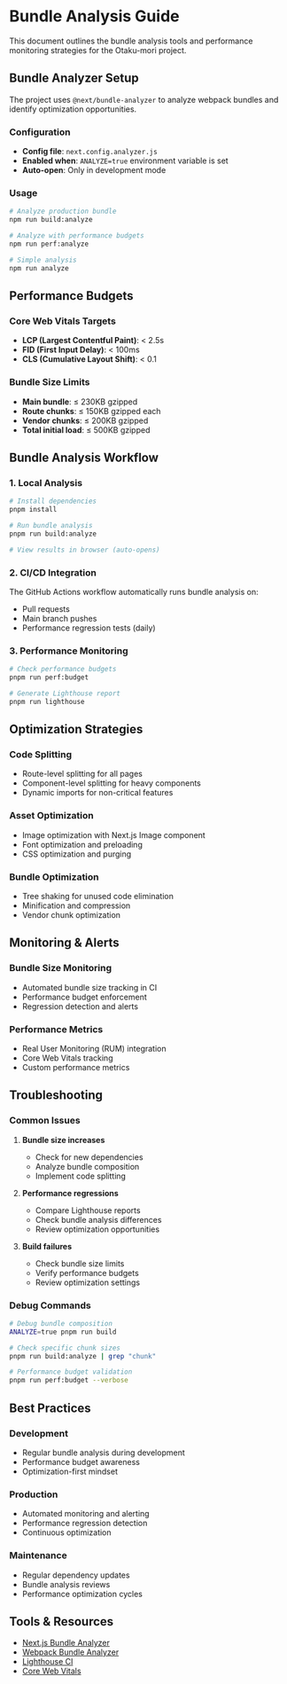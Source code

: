 # Bundle Analysis Guide

This document outlines the bundle analysis tools and performance monitoring strategies for the Otaku-mori project.

## Bundle Analyzer Setup

The project uses `@next/bundle-analyzer` to analyze webpack bundles and identify optimization opportunities.

### Configuration

- **Config file**: `next.config.analyzer.js`
- **Enabled when**: `ANALYZE=true` environment variable is set
- **Auto-open**: Only in development mode

### Usage

```bash
# Analyze production bundle
npm run build:analyze

# Analyze with performance budgets
npm run perf:analyze

# Simple analysis
npm run analyze
```

## Performance Budgets

### Core Web Vitals Targets

- **LCP (Largest Contentful Paint)**: < 2.5s
- **FID (First Input Delay)**: < 100ms
- **CLS (Cumulative Layout Shift)**: < 0.1

### Bundle Size Limits

- **Main bundle**: ≤ 230KB gzipped
- **Route chunks**: ≤ 150KB gzipped each
- **Vendor chunks**: ≤ 200KB gzipped
- **Total initial load**: ≤ 500KB gzipped

## Bundle Analysis Workflow

### 1. Local Analysis

```bash
# Install dependencies
pnpm install

# Run bundle analysis
pnpm run build:analyze

# View results in browser (auto-opens)
```

### 2. CI/CD Integration

The GitHub Actions workflow automatically runs bundle analysis on:

- Pull requests
- Main branch pushes
- Performance regression tests (daily)

### 3. Performance Monitoring

```bash
# Check performance budgets
pnpm run perf:budget

# Generate Lighthouse report
pnpm run lighthouse
```

## Optimization Strategies

### Code Splitting

- Route-level splitting for all pages
- Component-level splitting for heavy components
- Dynamic imports for non-critical features

### Asset Optimization

- Image optimization with Next.js Image component
- Font optimization and preloading
- CSS optimization and purging

### Bundle Optimization

- Tree shaking for unused code elimination
- Minification and compression
- Vendor chunk optimization

## Monitoring & Alerts

### Bundle Size Monitoring

- Automated bundle size tracking in CI
- Performance budget enforcement
- Regression detection and alerts

### Performance Metrics

- Real User Monitoring (RUM) integration
- Core Web Vitals tracking
- Custom performance metrics

## Troubleshooting

### Common Issues

1. **Bundle size increases**
   - Check for new dependencies
   - Analyze bundle composition
   - Implement code splitting

2. **Performance regressions**
   - Compare Lighthouse reports
   - Check bundle analysis differences
   - Review optimization opportunities

3. **Build failures**
   - Check bundle size limits
   - Verify performance budgets
   - Review optimization settings

### Debug Commands

```bash
# Debug bundle composition
ANALYZE=true pnpm run build

# Check specific chunk sizes
pnpm run build:analyze | grep "chunk"

# Performance budget validation
pnpm run perf:budget --verbose
```

## Best Practices

### Development

- Regular bundle analysis during development
- Performance budget awareness
- Optimization-first mindset

### Production

- Automated monitoring and alerting
- Performance regression detection
- Continuous optimization

### Maintenance

- Regular dependency updates
- Bundle analysis reviews
- Performance optimization cycles

## Tools & Resources

- [Next.js Bundle Analyzer](https://www.npmjs.com/package/@next/bundle-analyzer)
- [Webpack Bundle Analyzer](https://www.npmjs.com/package/webpack-bundle-analyzer)
- [Lighthouse CI](https://github.com/GoogleChrome/lighthouse-ci)
- [Core Web Vitals](https://web.dev/vitals/)
